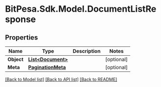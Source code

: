 
# BitPesa.Sdk.Model.DocumentListResponse

## Properties

Name | Type | Description | Notes
------------ | ------------- | ------------- | -------------
**Object** | [**List&lt;Document&gt;**](Document.md) |  | [optional] 
**Meta** | [**PaginationMeta**](PaginationMeta.md) |  | [optional] 

[[Back to Model list]](../README.md#documentation-for-models)
[[Back to API list]](../README.md#documentation-for-api-endpoints)
[[Back to README]](../README.md)


